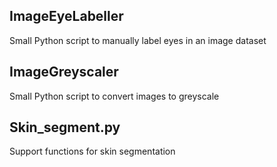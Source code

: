 ## ImageEyeLabeller
Small Python script to manually label eyes in an image dataset

## ImageGreyscaler
Small Python script to convert images to greyscale

## Skin_segment.py
Support functions for skin segmentation 
